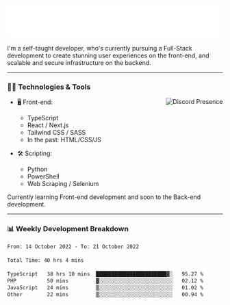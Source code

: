 <img src="assets/wave.svg" alt=":wave:" />

I'm a self-taught developer, who's currently pursuing a Full-Stack development to create stunning user experiences on the front-end, and scalable and secure infrastructure on the backend.

---

### 🧑‍💻 Technologies & Tools

<a href="https://discord.com/users/414304208649453568" target="_blank" rel="nofollow">
   <img src="https://lanyard-profile-readme.vercel.app/api/414304208649453568?idleMessage=Probably%20doing%20something%20else..." alt="Discord Presence" align="right">
</a>

- 🖥️ Front-end:

  - TypeScript
  - React / Next.js
  - Tailwind CSS / SASS
  - In the past: HTML/CSS/JS

- 🛠 Scripting:

  - Python
  - PowerShell
  - Web Scraping / Selenium

Currently learning Front-end development and soon to the Back-end development.

---

### 📊 Weekly Development Breakdown

<!-- ![ccrsxx's GitHub Stats](https://github-readme-stats.vercel.app/api?username=ccrsxx&count_private=true&theme=tokyonight) -->
<!-- ![ccrsxx's Top Langs](https://github-readme-stats.vercel.app/api/top-langs/?username=ccrsxx&hide=lua,java,html&theme=tokyonight) -->

<!--START_SECTION:waka-->

```text
From: 14 October 2022 - To: 21 October 2022

Total Time: 40 hrs 4 mins

TypeScript   38 hrs 10 mins  ███████████████████████▓░   95.27 %
PHP          50 mins         ▓░░░░░░░░░░░░░░░░░░░░░░░░   02.12 %
JavaScript   24 mins         ▒░░░░░░░░░░░░░░░░░░░░░░░░   01.02 %
Other        22 mins         ▒░░░░░░░░░░░░░░░░░░░░░░░░   00.94 %
```

<!--END_SECTION:waka-->
